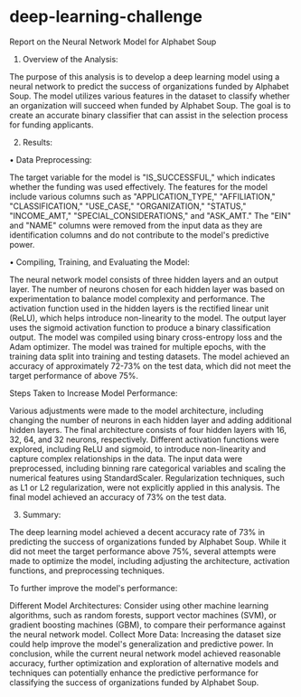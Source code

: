# deep-learning-challenge
Report on the Neural Network Model for Alphabet Soup

1.	Overview of the Analysis:

  The purpose of this analysis is to develop a deep learning model using a neural network to predict the success of organizations funded by Alphabet Soup. The model utilizes various features in the dataset to classify whether     an organization will succeed when funded by Alphabet Soup. The goal is to create an accurate binary classifier that can assist in the selection process for funding applicants.

2.	Results:

•	Data Preprocessing:

  The target variable for the model is "IS_SUCCESSFUL," which indicates whether the funding was used effectively.
  The features for the model include various columns such as "APPLICATION_TYPE," "AFFILIATION," "CLASSIFICATION," "USE_CASE," "ORGANIZATION," "STATUS," "INCOME_AMT," "SPECIAL_CONSIDERATIONS," and "ASK_AMT."
  The "EIN" and "NAME" columns were removed from the input data as they are identification columns and do not contribute to the model's predictive power.

•	Compiling, Training, and Evaluating the Model:

  The neural network model consists of three hidden layers and an output layer.
  The number of neurons chosen for each hidden layer was based on experimentation to balance model complexity and performance.
  The activation function used in the hidden layers is the rectified linear unit (ReLU), which helps introduce non-linearity to the model.
  The output layer uses the sigmoid activation function to produce a binary classification output.
  The model was compiled using binary cross-entropy loss and the Adam optimizer.
  The model was trained for multiple epochs, with the training data split into training and testing datasets.
  The model achieved an accuracy of approximately 72-73% on the test data, which did not meet the target performance of above 75%.

  Steps Taken to Increase Model Performance:

  Various adjustments were made to the model architecture, including changing the number of neurons in each hidden layer and adding additional hidden layers. The final architecture consists of four hidden layers with 16, 32,     64, and 32 neurons, respectively.
  Different activation functions were explored, including ReLU and sigmoid, to introduce non-linearity and capture complex relationships in the data.
  The input data were preprocessed, including binning rare categorical variables and scaling the numerical features using StandardScaler.
  Regularization techniques, such as L1 or L2 regularization, were not explicitly applied in this analysis.
  The final model achieved an accuracy of 73% on the test data.

3.	Summary:

  The deep learning model achieved a decent accuracy rate of 73% in predicting the success of organizations funded by Alphabet Soup. While it did not meet the target performance above 75%, several attempts were made to optimize   the model, including adjusting the architecture, activation functions, and preprocessing techniques.

  To further improve the model's performance:

  Different Model Architectures: Consider using other machine learning algorithms, such as random forests, support vector machines (SVM), or gradient boosting machines (GBM), to compare their performance against the neural       network model.
  Collect More Data: Increasing the dataset size could help improve the model's generalization and predictive power.
  In conclusion, while the current neural network model achieved reasonable accuracy, further optimization and exploration of alternative models and techniques can potentially enhance the predictive performance for classifying   the success of organizations funded by Alphabet Soup.
